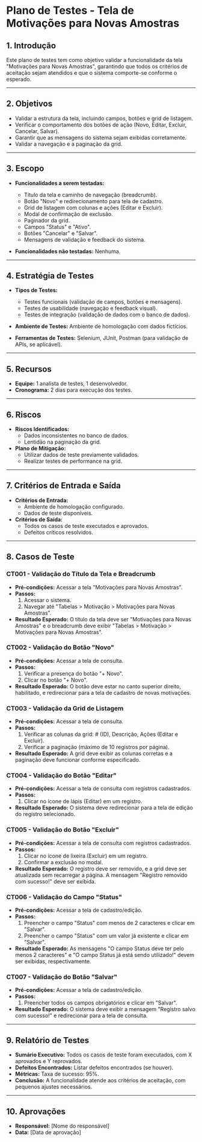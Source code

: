 
# Plano de Testes - Tela de Motivações para Novas Amostras

## 1. Introdução
Este plano de testes tem como objetivo validar a funcionalidade da tela "Motivações para Novas Amostras", garantindo que todos os critérios de aceitação sejam atendidos e que o sistema comporte-se conforme o esperado.

---

## 2. Objetivos
- Validar a estrutura da tela, incluindo campos, botões e grid de listagem.
- Verificar o comportamento dos botões de ação (Novo, Editar, Excluir, Cancelar, Salvar).
- Garantir que as mensagens do sistema sejam exibidas corretamente.
- Validar a navegação e a paginação da grid.

---

## 3. Escopo
- **Funcionalidades a serem testadas:**
  - Título da tela e caminho de navegação (breadcrumb).
  - Botão "Novo" e redirecionamento para tela de cadastro.
  - Grid de listagem com colunas e ações (Editar e Excluir).
  - Modal de confirmação de exclusão.
  - Paginador da grid.
  - Campos "Status" e "Ativo".
  - Botões "Cancelar" e "Salvar".
  - Mensagens de validação e feedback do sistema.

- **Funcionalidades não testadas:** Nenhuma.

---

## 4. Estratégia de Testes
- **Tipos de Testes:**
  - Testes funcionais (validação de campos, botões e mensagens).
  - Testes de usabilidade (navegação e feedback visual).
  - Testes de integração (validação de dados com o banco de dados).
  
- **Ambiente de Testes:** Ambiente de homologação com dados fictícios.
- **Ferramentas de Testes:** Selenium, JUnit, Postman (para validação de APIs, se aplicável).

---

## 5. Recursos
- **Equipe:** 1 analista de testes, 1 desenvolvedor.
- **Cronograma:** 2 dias para execução dos testes.

---

## 6. Riscos
- **Riscos Identificados:**
  - Dados inconsistentes no banco de dados.
  - Lentidão na paginação da grid.
- **Plano de Mitigação:**
  - Utilizar dados de teste previamente validados.
  - Realizar testes de performance na grid.

---

## 7. Critérios de Entrada e Saída
- **Critérios de Entrada:**
  - Ambiente de homologação configurado.
  - Dados de teste disponíveis.
- **Critérios de Saída:**
  - Todos os casos de teste executados e aprovados.
  - Defeitos críticos resolvidos.

---

## 8. Casos de Teste

### CT001 - Validação do Título da Tela e Breadcrumb
- **Pré-condições:** Acessar a tela "Motivações para Novas Amostras".
- **Passos:**
  1. Acessar o sistema.
  2. Navegar até "Tabelas > Motivação > Motivações para Novas Amostras".
- **Resultado Esperado:** O título da tela deve ser "Motivações para Novas Amostras" e o breadcrumb deve exibir "Tabelas > Motivação > Motivações para Novas Amostras".

### CT002 - Validação do Botão "Novo"
- **Pré-condições:** Acessar a tela de consulta.
- **Passos:**
  1. Verificar a presença do botão "+ Novo".
  2. Clicar no botão "+ Novo".
- **Resultado Esperado:** O botão deve estar no canto superior direito, habilitado, e redirecionar para a tela de cadastro de novas motivações.

### CT003 - Validação da Grid de Listagem
- **Pré-condições:** Acessar a tela de consulta.
- **Passos:**
  1. Verificar as colunas da grid: # (ID), Descrição, Ações (Editar e Excluir).
  2. Verificar a paginação (máximo de 10 registros por página).
- **Resultado Esperado:** A grid deve exibir as colunas corretas e a paginação deve funcionar conforme especificado.

### CT004 - Validação do Botão "Editar"
- **Pré-condições:** Acessar a tela de consulta com registros cadastrados.
- **Passos:**
  1. Clicar no ícone de lápis (Editar) em um registro.
- **Resultado Esperado:** O sistema deve redirecionar para a tela de edição do registro selecionado.

### CT005 - Validação do Botão "Excluir"
- **Pré-condições:** Acessar a tela de consulta com registros cadastrados.
- **Passos:**
  1. Clicar no ícone de lixeira (Excluir) em um registro.
  2. Confirmar a exclusão no modal.
- **Resultado Esperado:** O registro deve ser removido, e a grid deve ser atualizada sem recarregar a página. A mensagem "Registro removido com sucesso!" deve ser exibida.

### CT006 - Validação do Campo "Status"
- **Pré-condições:** Acessar a tela de cadastro/edição.
- **Passos:**
  1. Preencher o campo "Status" com menos de 2 caracteres e clicar em "Salvar".
  2. Preencher o campo "Status" com um valor já existente e clicar em "Salvar".
- **Resultado Esperado:** As mensagens "O campo Status deve ter pelo menos 2 caracteres" e "O campo Status já está sendo utilizado!" devem ser exibidas, respectivamente.

### CT007 - Validação do Botão "Salvar"
- **Pré-condições:** Acessar a tela de cadastro/edição.
- **Passos:**
  1. Preencher todos os campos obrigatórios e clicar em "Salvar".
- **Resultado Esperado:** O sistema deve exibir a mensagem "Registro salvo com sucesso!" e redirecionar para a tela de consulta.

---

## 9. Relatório de Testes
- **Sumário Executivo:** Todos os casos de teste foram executados, com X aprovados e Y reprovados.
- **Defeitos Encontrados:** Listar defeitos encontrados (se houver).
- **Métricas:** Taxa de sucesso: 95%.
- **Conclusão:** A funcionalidade atende aos critérios de aceitação, com pequenos ajustes necessários.

---

## 10. Aprovações
- **Responsável:** [Nome do responsável]
- **Data:** [Data de aprovação]
